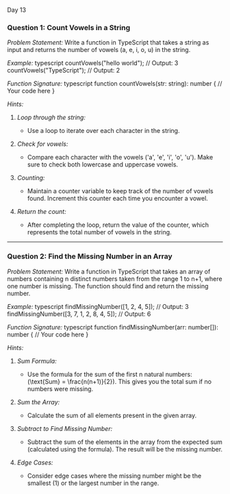 Day 13

### Question 1: Count Vowels in a String
*Problem Statement:*
Write a function in TypeScript that takes a string as input and returns the number of vowels (a, e, i, o, u) in the string.

*Example:*
typescript
countVowels("hello world"); // Output: 3
countVowels("TypeScript"); // Output: 2


*Function Signature:*
typescript
function countVowels(str: string): number {
    // Your code here
}


*Hints:*

1. *Loop through the string:*
   - Use a loop to iterate over each character in the string.

2. *Check for vowels:*
   - Compare each character with the vowels ('a', 'e', 'i', 'o', 'u'). Make sure to check both lowercase and uppercase vowels.

3. *Counting:*
   - Maintain a counter variable to keep track of the number of vowels found. Increment this counter each time you encounter a vowel.

4. *Return the count:*
   - After completing the loop, return the value of the counter, which represents the total number of vowels in the string.

---

### Question 2: Find the Missing Number in an Array
*Problem Statement:*
Write a function in TypeScript that takes an array of numbers containing n distinct numbers taken from the range 1 to n+1, where one number is missing. The function should find and return the missing number.

*Example:*
typescript
findMissingNumber([1, 2, 4, 5]); // Output: 3
findMissingNumber([3, 7, 1, 2, 8, 4, 5]); // Output: 6


*Function Signature:*
typescript
function findMissingNumber(arr: number[]): number {
    // Your code here
}


*Hints:*

1. *Sum Formula:*
   - Use the formula for the sum of the first n natural numbers: \(\text{Sum} = \frac{n(n+1)}{2}\). This gives you the total sum if no numbers were missing.

2. *Sum the Array:*
   - Calculate the sum of all elements present in the given array.

3. *Subtract to Find Missing Number:*
   - Subtract the sum of the elements in the array from the expected sum (calculated using the formula). The result will be the missing number.

4. *Edge Cases:*
   - Consider edge cases where the missing number might be the smallest (1) or the largest number in the range.